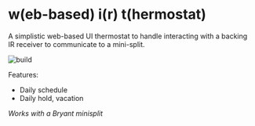 w(eb-based) i(r) t(hermostat)
===

A simplistic web-based UI thermostat to handle interacting with a backing IR
receiver to communicate to a mini-split.

![build](https://github.com/enckse/wit/actions/workflows/main.yml/badge.svg)

Features:
- Daily schedule
- Daily hold, vacation

_Works with a Bryant minisplit_

